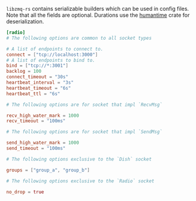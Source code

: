 `libzmq-rs` contains serializable builders which can be used in config files.
Note that all the fields are optional. Durations use the [humantime](https://docs.rs/humantime/1.2.0/humantime/)
crate for deserialization.

```toml
[radio]
# The following options are common to all socket types

# A list of endpoints to connect to.
connect = ["tcp://localhost:3000"]
# A list of endpoints to bind to.
bind = ["tcp://*:3001"]
backlog = 100
connect_timeout = "30s"
heartbeat_interval = "3s"
heartbeat_timeout = "6s"
heartbeat_ttl = "6s"

# The following options are for socket that impl `RecvMsg`

recv_high_water_mark = 1000
recv_timeout = "100ms"

# The following options are for socket that impl `SendMsg`

send_high_water_mark = 1000
send_timeout = "100ms"

# The following options exclusive to the `Dish` socket

groups = ["group_a", "group_b"]

# The following options exclusive to the `Radio` socket

no_drop = true
```
